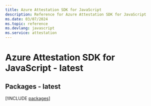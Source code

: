```yaml
---
title: Azure Attestation SDK for JavaScript
description: Reference for Azure Attestation SDK for JavaScript
ms.date: 03/07/2024
ms.topic: reference
ms.devlang: javascript
ms.service: attestation
---
```

# Azure Attestation SDK for JavaScript - latest
## Packages - latest
[!INCLUDE [packages](attestation-index.md)]